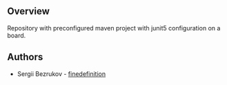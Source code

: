 ## Overview
Repository with preconfigured maven project with junit5 configuration on a board.

## Authors
* Sergii Bezrukov - [finedefinition](https://github.com/finedefinition)
